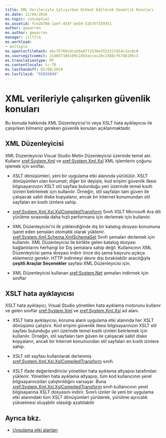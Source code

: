 ```yaml
---
title: XML Verileriyle Çalışırken Dikkat Edilecek Güvenlik Konuları
ms.date: 11/04/2016
ms.topic: conceptual
ms.assetid: fce2b708-1aef-454f-be59-52b76f359351
author: gewarren
ms.author: gewarren
manager: jillfra
ms.workload:
- multiple
ms.openlocfilehash: ebcf5769c9ca59a0772530e3551517d14c1ec0c0
ms.sourcegitcommit: 21d667104199c2493accec20c2388cf674b195c3
ms.translationtype: MT
ms.contentlocale: tr-TR
ms.lasthandoff: 02/08/2019
ms.locfileid: "55955849"
---
```

# <a name="security-considerations-when-working-with-xml-data"></a>XML verileriyle çalışırken güvenlik konuları

Bu konuda hakkında XML Düzenleyicisi'ni veya XSLT hata ayıklayıcısı ile çalışırken bilmeniz gereken güvenlik konuları açıklanmaktadır.

## <a name="xml-editor"></a>XML Düzenleyicisi

 XML Düzenleyicisi Visual Studio Metin Düzenleyicisi üzerinde temel alır. Kullanır <xref:System.Xml> ve <xref:System.Xml.Xsl> XML işlemlerin çoğunu işlemek için sınıflar.

-   XSLT dönüşümleri, yeni bir uygulama etki alanında yürütülür. XSLT dönüşümleri olan *korumalı*; diğer bir deyişle, kod erişimi güvenlik ilkesi bilgisayarınızın XSLT stil sayfası bulunduğu yeri üzerinde temel kısıtlı izinleri belirlemek için kullanılır. Örneğin, stil sayfaları tam güven ile çalışacak sabit diske kopyalanır, ancak bir Internet konumundan stil sayfaları en kısıtlı izinlere sahip.

-   <xref:System.Xml.Xsl.XslCompiledTransform> Sınıfı XSLT Microsoft Ara dili yürütme sırasında daha hızlı performans için derlemek için kullanılır.

-   XML Düzenleyicisi'ni ilk yüklendiğinde dış bir katalog dosyası konumuna işaret eden şemaları otomatik olarak yüklenir. <xref:System.Xml.Schema.XmlSchemaSet> Sınıfı şemaları derlemek için kullanılır. XML Düzenleyicisi ile birlikte gelen katalog dosyası bağlantılarını herhangi bir Dış şemalara sahip değil. Kullanıcının XML Düzenleyicisi şema dosyası indirir önce dış şema başvuru açıkça eklemeniz gerekir. HTTP indirmeyi devre dışı bırakılabilir aracılığıyla **çeşitli Araçlar Seçenekler** sayfası XML Düzenleyicisi için.

-   XML Düzenleyicisi kullanan <xref:System.Net> şemaları indirmek için sınıflar

## <a name="xslt-debugger"></a>XSLT hata ayıklayıcısı

 XSLT hata ayıklayıcı, Visual Studio yönetilen hata ayıklama motorunu kullanır ve gelen sınıflar <xref:System.Xml> ve <xref:System.Xml.Xsl> ad alanı.

-   XSLT hata ayıklayıcısı, koruma alanlı uygulama etki alanında her XSLT dönüşümü çalıştırır. Kod erişimi güvenlik ilkesi bilgisayarınızın XSLT stil sayfası bulunduğu yeri üzerinde temel kısıtlı izinleri belirlemek için kullanılır. Örneğin, stil sayfaları tam güven ile çalışacak sabit diske kopyalanır, ancak bir Internet konumundan stil sayfaları en kısıtlı izinlere sahip.

-   XSLT stil sayfası kullanılarak derlenmiş <xref:System.Xml.Xsl.XslCompiledTransform> sınıfı.

-   XSLT ifade değerlendiricisi yönetilen hata ayıklama altyapısı tarafından yüklenir. Yönetilen hata ayıklama altyapısı, tüm kod kullanıcının yerel bilgisayarınızdan çalıştırıldığını varsayar. Buna <xref:System.Xml.Xsl.XslCompiledTransform> sınıfı kullanıcının yerel bilgisayarına XSLT dosyasını indirir. Sınırlı izinler ile yeni bir uygulama etki alanındaki tüm XSLT dönüşümleri yürüterek, yürütme ayrıcalık yükselmesi oluşabilir olasılığı azaltılabilir

## <a name="see-also"></a>Ayrıca bkz.

- [Uygulama etki alanları](/dotnet/framework/app-domains/application-domains)